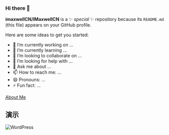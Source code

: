 ### Hi there 👋


**imaxwellCN/IMaxwellCN** is a ✨ _special_ ✨ repository because its `README.md` (this file) appears on your GitHub profile.

Here are some ideas to get you started:

- 🔭 I’m currently working on ...
- 🌱 I’m currently learning ...
- 👯 I’m looking to collaborate on ...
- 🤔 I’m looking for help with ...
- 💬 Ask me about ...
- 📫 How to reach me: ...
- 😄 Pronouns: ...
- ⚡ Fun fact: ...


[About Me](https://imzxh.cn/about)

## 演示
![WordPress](https://imzxh.cn/wp-content/uploads/2020/10/9536424adb72dcb20d31c24c95938fb6.jpg) 
